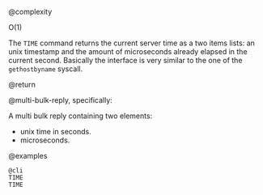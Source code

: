 @complexity

O(1)


The `TIME` command returns the current server time as a two items lists: an unix timestamp and the amount of microseconds already elapsed in the current second.
Basically the interface is very similar to the one of the `gethostbyname` syscall.

@return

@multi-bulk-reply, specifically:

A multi bulk reply containing two elements:
* unix time in seconds.
* microseconds.

@examples

    @cli
    TIME
    TIME
